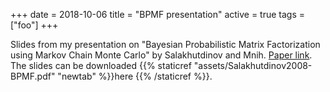 +++
date = 2018-10-06
title = "BPMF presentation"
active = true
tags = ["foo"]
+++

Slides from my presentation on "Bayesian Probabilistic Matrix Factorization using Markov Chain Monte Carlo" by Salakhutdinov and Mnih. [Paper link](https://dl.acm.org/citation.cfm?id=1390267).
The slides can be downloaded {{% staticref "assets/Salakhutdinov2008-BPMF.pdf" "newtab" %}}here {{% /staticref %}}.
